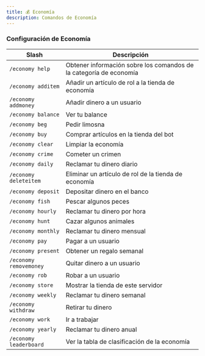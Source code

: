 ```yaml
---
title: 💰 Economía
description: Comandos de Economía
---
```


### Configuración de Economía

| Slash                   | Descripción                                                         |
| ----------------------- | ------------------------------------------------------------------- |
| `/economy help`         | Obtener información sobre los comandos de la categoría de economía  |
| `/economy additem`      | Añadir un artículo de rol a la tienda de economía                   |
| `/economy addmoney`     | Añadir dinero a un usuario                                          |
| `/economy balance`      | Ver tu balance                                                      |
| `/economy beg`          | Pedir limosna                                                       |
| `/economy buy`          | Comprar artículos en la tienda del bot                              |
| `/economy clear`        | Limpiar la economía                                                 |
| `/economy crime`        | Cometer un crimen                                                   |
| `/economy daily`        | Reclamar tu dinero diario                                           |
| `/economy deleteitem`   | Eliminar un artículo de rol de la tienda de economía                |
| `/economy deposit`      | Depositar dinero en el banco                                        |
| `/economy fish`         | Pescar algunos peces                                                |
| `/economy hourly`       | Reclamar tu dinero por hora                                         |
| `/economy hunt`         | Cazar algunos animales                                              |
| `/economy monthly`      | Reclamar tu dinero mensual                                          |
| `/economy pay`          | Pagar a un usuario                                                  |
| `/economy present`      | Obtener un regalo semanal                                           |
| `/economy removemoney`  | Quitar dinero a un usuario                                          |
| `/economy rob`          | Robar a un usuario                                                  |
| `/economy store`        | Mostrar la tienda de este servidor                                  |
| `/economy weekly`       | Reclamar tu dinero semanal                                          |
| `/economy withdraw`     | Retirar tu dinero                                                   |
| `/economy work`         | Ir a trabajar                                                       |
| `/economy yearly`       | Reclamar tu dinero anual                                            |
| `/economy leaderboard`  | Ver la tabla de clasificación de la economía                        |
